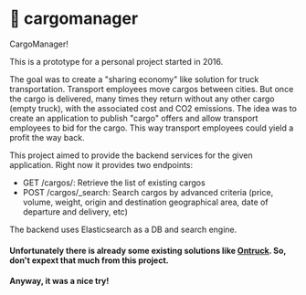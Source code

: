 # :truck: cargomanager

CargoManager!

This is a prototype for a personal project started in 2016.

The goal was to create a "sharing economy" like solution for truck transportation.
Transport employees move cargos between cities. But once the cargo is delivered, many times they return without any other cargo (empty truck), with the associated cost and CO2 emissions.
The idea was to create an application to publish "cargo" offers and allow transport employees to bid for the cargo. This way transport employees could yield a profit the way back.

This project aimed to provide the backend services for the given application. Right now it provides two endpoints:
 * GET /cargos/: Retrieve the list of existing cargos
 * POST /cargos/_search: Search cargos by advanced criteria (price, volume, weight, origin and destination geographical area, date of departure and delivery, etc)

The backend uses Elasticsearch as a DB and search engine.

#### Unfortunately there is already some existing solutions like [Ontruck](https://www.ontruck.com/). So, don't expext that much from this project.
#### Anyway, it was a nice try!
